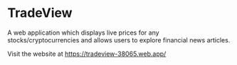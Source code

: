# TradeView
A web application which displays live prices for any stocks/cryptocurrencies and allows users to explore financial news articles.

Visit the website at https://tradeview-38065.web.app/
